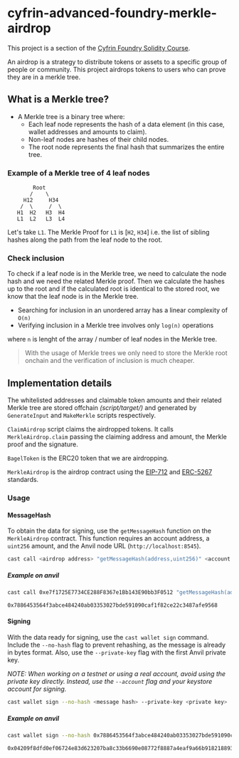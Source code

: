 # cyfrin-advanced-foundry-merkle-airdrop

This project is a section of the [Cyfrin Foundry Solidity Course](https://github.com/Cyfrin/foundry-full-course-cu?tab=readme-ov-file#advanced-foundry-section-4-foundry-merkle-airdrop-and-signatures).

An airdrop is a strategy to distribute tokens or assets to a specific group of people or community.
This project airdrops tokens to users who can prove they are in a merkle tree.

## What is a Merkle tree?

* A Merkle tree is a binary tree where:
  * Each leaf node represents the hash of a data element (in this case, wallet addresses and amounts to claim).
  * Non-leaf nodes are hashes of their child nodes.
  * The root node represents the final hash that summarizes the entire tree.

### Example of a Merkle tree of 4 leaf nodes

```
        Root
       /    \
     H12     H34
    /  \     /  \
   H1  H2   H3  H4
   L1  L2   L3  L4
```

Let's take `L1`. The Merkle Proof for `L1` is [`H2`, `H34`] i.e. the list of sibling hashes along the path from the leaf node to the root.

### Check inclusion

To check if a leaf node is in the Merkle tree, we need to calculate the node hash and we need the related Merkle proof.
Then we calculate the hashes up to the root and if the calculated root is identical to the stored root, we know that the leaf node is in the Merkle tree.

* Searching for inclusion in an unordered array has a linear complexity of `O(n)`
* Verifying inclusion in a Merkle tree involves only `log(n)` operations

where `n` is lenght of the array / number of leaf nodes in the Merkle tree.

> With the usage of Merkle trees we only need to store the Merkle root onchain and the verification of inclusion is much cheaper.

## Implementation details

The whitelisted addresses and claimable token amounts and their related Merkle tree are stored offchain *(script/target/)* and generated by `GenerateInput` and `MakeMerkle` scripts respectively.

`ClaimAirdrop` script claims the airdropped tokens. It calls `MerkleAirdrop.claim` passing the claiming address and amount, the Merkle proof and the signature.

`BagelToken` is the ERC20 token that we are airdropping.

`MerkleAirdrop` is the airdrop contract using the [EIP-712](https://eips.ethereum.org/EIPS/eip-712) and [ERC-5267](https://eips.ethereum.org/EIPS/eip-5267) standards.

### Usage

#### MessageHash

To obtain the data for signing, use the `getMessageHash` function on the `MerkleAirdrop` contract. This function requires an account address, a `uint256` amount, and the Anvil node URL (`http://localhost:8545`).

```zsh
cast call <airdrop address> "getMessageHash(address,uint256)" <account address> <amount to claim> --rpc-url <rpc url>
```

##### Example on anvil

```zsh
cast call 0xe7f1725E7734CE288F8367e1Bb143E90bb3F0512 "getMessageHash(address,uint256)" 0xf39Fd6e51aad88F6F4ce6aB8827279cffFb92266 25000000000000000000 --rpc-url http://localhost:8545

0x7886453564f3abce484240ab03353027bde591090caf1f82ce22c3487afe9568
```

#### Signing

With the data ready for signing, use the `cast wallet sign` command. Include the `--no-hash` flag to prevent rehashing, as the message is already in bytes format. Also, use the `--private-key` flag with the first Anvil private key.

*NOTE:  When working on a testnet or using a real account, avoid using the private key directly. Instead, use the `--account` flag and your keystore account for signing.*

```zsh
cast wallet sign --no-hash <message hash> --private-key <private key>
```

##### Example on anvil

```zsh
cast wallet sign --no-hash 0x7886453564f3abce484240ab03353027bde591090caf1f82ce22c3487afe9568 --private-key 0xac0974bec39a17e36ba4a6b4d238ff944bacb478cbed5efcae784d7bf4f2ff80

0x04209f8dfd0ef06724e83d623207ba8c33b6690e08772f8887a4eaf9a66b9182188938adea374fa542ad5ddde24bdc981f5e26a628e65fb425a68db8a938f6761c
```
